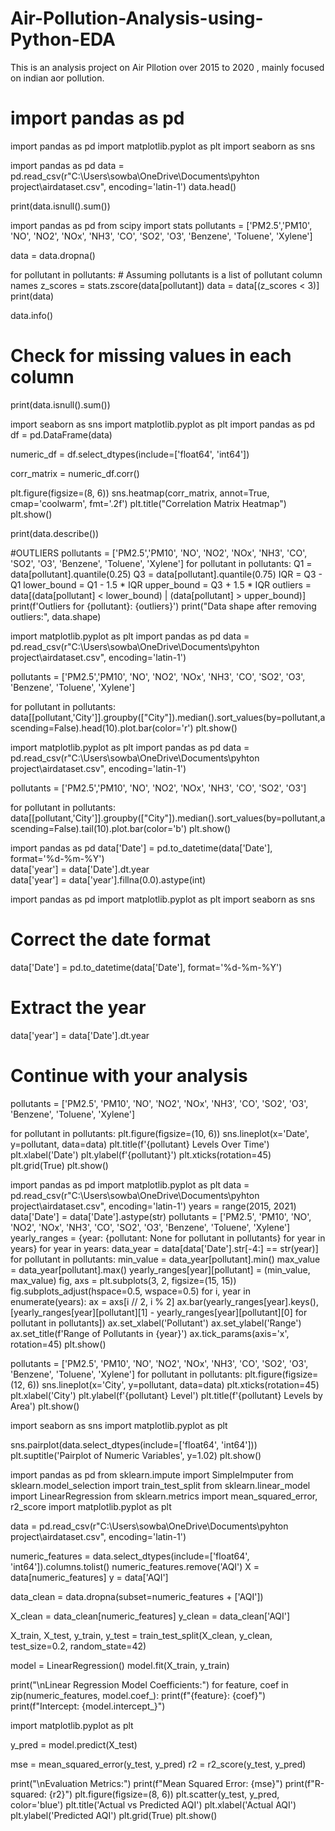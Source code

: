 # Air-Pollution-Analysis-using-Python-EDA
This is an analysis project on Air Pllotion over 2015 to 2020 , mainly focused on indian aor pollution. 

# import pandas as pd
import pandas as pd
import matplotlib.pyplot as plt
import seaborn as sns

import pandas as pd
data = pd.read_csv(r"C:\Users\sowba\OneDrive\Documents\pyhton project\airdataset.csv", encoding='latin-1')
data.head()

print(data.isnull().sum())

import pandas as pd
from scipy import stats
pollutants = ['PM2.5','PM10', 'NO', 'NO2', 'NOx', 'NH3', 'CO', 'SO2', 'O3', 'Benzene', 'Toluene', 'Xylene']

data = data.dropna()

for pollutant in pollutants:  # Assuming pollutants is a list of pollutant column names
    z_scores = stats.zscore(data[pollutant])
    data = data[(z_scores < 3)]
print(data)


data.info()

# Check for missing values in each column 
print(data.isnull().sum())

import seaborn as sns
import matplotlib.pyplot as plt
import pandas as pd
df = pd.DataFrame(data)

numeric_df = df.select_dtypes(include=['float64', 'int64'])

corr_matrix = numeric_df.corr()

plt.figure(figsize=(8, 6))
sns.heatmap(corr_matrix, annot=True, cmap='coolwarm', fmt='.2f')
plt.title("Correlation Matrix Heatmap")
plt.show()

print(data.describe())

#OUTLIERS
pollutants = ['PM2.5','PM10', 'NO', 'NO2', 'NOx', 'NH3', 'CO', 'SO2', 'O3', 'Benzene', 'Toluene', 'Xylene']
for pollutant in pollutants:
    Q1 = data[pollutant].quantile(0.25)
    Q3 = data[pollutant].quantile(0.75)
    IQR = Q3 - Q1
    lower_bound = Q1 - 1.5 * IQR
    upper_bound = Q3 + 1.5 * IQR
    outliers = data[(data[pollutant] < lower_bound) | (data[pollutant] > upper_bound)]
    print(f'Outliers for {pollutant}: {outliers}')
print("Data shape after removing outliers:", data.shape)


import matplotlib.pyplot as plt
import pandas as pd
data = pd.read_csv(r"C:\Users\sowba\OneDrive\Documents\pyhton project\airdataset.csv", encoding='latin-1')

pollutants = ['PM2.5','PM10', 'NO', 'NO2', 'NOx', 'NH3', 'CO', 'SO2', 'O3', 'Benzene', 'Toluene', 'Xylene']
 
for pollutant in pollutants:
    data[[pollutant,'City']].groupby(["City"]).median().sort_values(by=pollutant,ascending=False).head(10).plot.bar(color='r')
    plt.show()

import matplotlib.pyplot as plt
import pandas as pd
data = pd.read_csv(r"C:\Users\sowba\OneDrive\Documents\pyhton project\airdataset.csv", encoding='latin-1')

pollutants = ['PM2.5','PM10', 'NO', 'NO2', 'NOx', 'NH3', 'CO', 'SO2', 'O3']
 
for pollutant in pollutants:
    data[[pollutant,'City']].groupby(["City"]).median().sort_values(by=pollutant,ascending=False).tail(10).plot.bar(color='b')
    plt.show()


import pandas as pd
data['Date'] = pd.to_datetime(data['Date'], format='%d-%m-%Y')  
data['year'] = data['Date'].dt.year  
data['year'] = data['year'].fillna(0.0).astype(int)


import pandas as pd
import matplotlib.pyplot as plt
import seaborn as sns
# Correct the date format
data['Date'] = pd.to_datetime(data['Date'], format='%d-%m-%Y')

# Extract the year
data['year'] = data['Date'].dt.year

# Continue with your analysis
pollutants = ['PM2.5', 'PM10', 'NO', 'NO2', 'NOx', 'NH3', 'CO', 'SO2', 'O3', 'Benzene', 'Toluene', 'Xylene']

for pollutant in pollutants:
    plt.figure(figsize=(10, 6))
    sns.lineplot(x='Date', y=pollutant, data=data)
    plt.title(f'{pollutant} Levels Over Time')
    plt.xlabel('Date')
    plt.ylabel(f'{pollutant}')
    plt.xticks(rotation=45)
    plt.grid(True)
    plt.show()


import pandas as pd
import matplotlib.pyplot as plt
data = pd.read_csv(r"C:\Users\sowba\OneDrive\Documents\pyhton project\airdataset.csv", encoding='latin-1')
years = range(2015, 2021)
data['Date'] = data['Date'].astype(str)
pollutants = ['PM2.5', 'PM10', 'NO', 'NO2', 'NOx', 'NH3', 'CO', 'SO2', 'O3', 'Benzene', 'Toluene', 'Xylene']
yearly_ranges = {year: {pollutant: None for pollutant in pollutants} for year in years}
for year in years:
    data_year = data[data['Date'].str[-4:] == str(year)]
    for pollutant in pollutants:
        min_value = data_year[pollutant].min()
        max_value = data_year[pollutant].max()
        yearly_ranges[year][pollutant] = (min_value, max_value)
fig, axs = plt.subplots(3, 2, figsize=(15, 15))
fig.subplots_adjust(hspace=0.5, wspace=0.5)
for i, year in enumerate(years):
    ax = axs[i // 2, i % 2]
    ax.bar(yearly_ranges[year].keys(), [yearly_ranges[year][pollutant][1] - yearly_ranges[year][pollutant][0] for pollutant in pollutants])
    ax.set_xlabel('Pollutant')
    ax.set_ylabel('Range')
    ax.set_title(f'Range of Pollutants in {year}')
    ax.tick_params(axis='x', rotation=45)
plt.show()

pollutants = ['PM2.5', 'PM10', 'NO', 'NO2', 'NOx', 'NH3', 'CO', 'SO2', 'O3', 'Benzene', 'Toluene', 'Xylene']
for pollutant in pollutants:
    plt.figure(figsize=(12, 6))
    sns.lineplot(x='City', y=pollutant, data=data)
    plt.xticks(rotation=45)
    plt.xlabel('City')
    plt.ylabel(f'{pollutant} Level')
    plt.title(f'{pollutant} Levels by Area')
    plt.show()

import seaborn as sns
import matplotlib.pyplot as plt

sns.pairplot(data.select_dtypes(include=['float64', 'int64']))
plt.suptitle('Pairplot of Numeric Variables', y=1.02)
plt.show()

import pandas as pd
from sklearn.impute import SimpleImputer
from sklearn.model_selection import train_test_split
from sklearn.linear_model import LinearRegression
from sklearn.metrics import mean_squared_error, r2_score
import matplotlib.pyplot as plt

data = pd.read_csv(r"C:\Users\sowba\OneDrive\Documents\pyhton project\airdataset.csv", encoding='latin-1')

numeric_features = data.select_dtypes(include=['float64', 'int64']).columns.tolist()
numeric_features.remove('AQI')
X = data[numeric_features]
y = data['AQI']

data_clean = data.dropna(subset=numeric_features + ['AQI'])

X_clean = data_clean[numeric_features]
y_clean = data_clean['AQI']

X_train, X_test, y_train, y_test = train_test_split(X_clean, y_clean, test_size=0.2, random_state=42)

model = LinearRegression()
model.fit(X_train, y_train)

print("\nLinear Regression Model Coefficients:")
for feature, coef in zip(numeric_features, model.coef_):
    print(f"{feature}: {coef}")
print(f"Intercept: {model.intercept_}")


import matplotlib.pyplot as plt

y_pred = model.predict(X_test)

mse = mean_squared_error(y_test, y_pred)
r2 = r2_score(y_test, y_pred)

print("\nEvaluation Metrics:")
print(f"Mean Squared Error: {mse}")
print(f"R-squared: {r2}")
plt.figure(figsize=(8, 6))
plt.scatter(y_test, y_pred, color='blue')
plt.title('Actual vs Predicted AQI')
plt.xlabel('Actual AQI')
plt.ylabel('Predicted AQI')
plt.grid(True)
plt.show()
